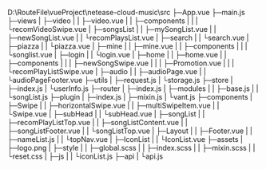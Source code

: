 D:\RouteFile\vueProject\netease-cloud-music\src
├─App.vue
├─main.js
├─views
|   ├─video
|   |   ├─video.vue
|   |   ├─components
|   |   |     └recomVideoSwipe.vue
|   ├─songsList
|   |     ├─mySongList.vue
|   |     ├─newSongList.vue
|   |     └recomPlaysList.vue
|   ├─search
|   |   └search.vue
|   ├─piazza
|   |   └piazza.vue
|   ├─mine
|   |  ├─mine.vue
|   |  ├─components
|   |  |     └songlist.vue
|   ├─login
|   |   └login.vue
|   ├─home
|   |  ├─home.vue
|   |  ├─components
|   |  |     ├─newSongSwipe.vue
|   |  |     ├─Promotion.vue
|   |  |     └recomPlayListSwipe.vue
|   ├─audio
|   |   ├─audioPage.vue
|   |   └audioPageFooter.vue
├─utils
|   ├─request.js
|   └storage.js
├─store
|   ├─index.js
|   └userInfo.js
├─router
|   ├─index.js
|   ├─modules
|   |    ├─base.js
|   |    └songList.js
├─plugin
|   ├─index.js
|   ├─mixin.js
|   └vant.js
├─components
|     ├─Swipe
|     |   ├─horizontalSwipe.vue
|     |   ├─multiSwipeItem.vue
|     |   └Swipe.vue
|     ├─subHead
|     |    └subHead.vue
|     ├─songList
|     |    ├─recomPlayListTop.vue
|     |    ├─songListContent.vue
|     |    ├─songListFooter.vue
|     |    └songListTop.vue
|     ├─Layout
|     |   ├─Footer.vue
|     |   ├─nameList.js
|     |   └topNav.vue
|     ├─IconList
|     |    └IconList.vue
├─assets
|   ├─logo.png
|   ├─style
|   |   ├─global.scss
|   |   ├─index.scss
|   |   ├─mixin.scss
|   |   └reset.css
|   ├─js
|   | └iconList.js
├─api
|  └api.js
